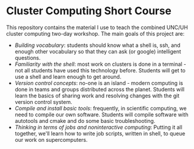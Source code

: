 # Cluster Computing Short Course

This repository contains the material I use to teach the combined UNC/UH cluster
computing two-day workshop. The main goals of this project are:
* *Building vocabulary*: students should know what a shell is, ssh, and enough
  other vocabulary so that they can ask (or google) intelligent questions.
* *Familiarity with the shell*: most work on clusters is done in a terminal -
  not all students have used this technology before. Students will get to use a
  shell and learn enough to get around.
* *Version control concepts*: no-one is an island - modern computing is done in
  teams and groups distributed across the planet. Students will learn the basics
  of sharing work and resolving changes with the git version control system.
* *Compile and install basic tools*: frequently, in scientific computing, we
  need to compile our own software. Students will compile software with
  autotools and cmake and do some basic troubleshooting.
* *Thinking in terms of jobs and noninteractive computing*: Putting it all
  together, we'll learn how to write job scripts, written in shell, to queue our
  work on supercomputers.

